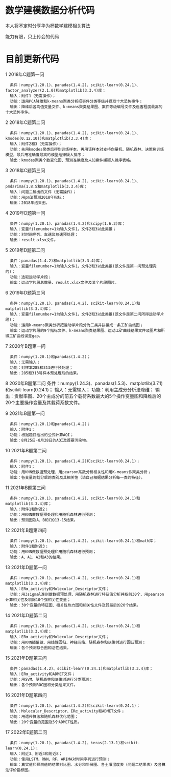 # 数学建模数据分析代码
本人将不定时分享华为杯数学建模相关算法

能力有限，只上传会的代码

# 目前更新代码
1 2018年C题第一问

      条件：numpy(1.20.1)、panadas(1.4.2)、scikit-learn(0.24.1)、factor_analyzer(2.1.0)和matplotlib(3.3.4)库；
      输入：附件1（无需操作）；
      功能：运用PCA降维和k-means聚类分析把事件分类等级并提取十大恐怖事件；
      输出：降维后各均值变量文件、k-means聚类结果图、案件等级编号文件及危害程度最高的十大恐怖事件。

2 2018年C题第二问

      条件：numpy(1.20.1)、panadas(1.4.2)、scikit-learn(0.24.1)、kmodes(0.12.10))和matplotlib(3.3.4)库；
      输入：附件2和3（无需操作）；
      功能：先用kmodes聚类后得到训练样本，再用该样本对支持向量机、随机森林、决策树训练模型，最后用准确度最高的模型给嫌疑人排序；
      输出：kmodes聚类个数变化图、预测准确度及未知案件嫌疑人排序表格。
      
3 2018年C题第三问

      条件：numpy(1.20.1)、panadas(1.4.2)、scikit-learn(0.24.1)、pmdarima(1.8.5和matplotlib(3.3.4)库；
      输入：问题二输出的文件（无需操作）；
      功能：用pm法预测2018年指标；
      输出：2018年结果图。
      
4 2019年D题第一问

      条件：numpy(1.20.1)、panadas(1.4.2)和scipy(1.6.2)库；
      输入：变量filenumber=1为输入文件1，文件2和3以此类推；
      功能：对时间序列、车速及怠速预处理；
      输出：result.xlsx文件。

5 2019年D题第二问

      条件：panadas(1.4.2)和matplotlib(3.3.4)库；
      输入：变量filenumber=1为输入文件1，文件2和3以此类推(该文件是第一问预处理完的)；
      功能：选取运动学片段；
      输出：运动学片段总数量、result.xlsx文件及某个片段图片。
      
6 2019年D题第三问

      条件：numpy(1.20.1)、panadas(1.4.2)、scikit-learn(0.24.1)和matplotlib(3.3.4)库；
      输入：变量filenumber=1为输入文件1，文件2和3以此类推(该文件是第二问所得运动学片段)；
      功能：运用k-means聚类分析把运动学片段分为三类并拼接成一条工矿曲线图；
      输出：运动学片段的9个指标文件、k-means聚类结果图、运动工矿曲线结果文件及图片和所得工矿曲线误差gap。

7 2020年B题第一问

      条件：numpy(1.20.1)和panadas(1.4.2)；
      输入：无需输入；
      功能：对样本285和313进行预处理；
      输出：285和313号样本预处理后的结果。

8 2020年B题第二问
      条件：numpy(1.24.3)、panadas(1.5.3)、matplotlib(3.7.1)和scikit-learn(0.24.1)；
      输入：无需输入；
      功能：利用主成分分析法降维；
      输出：贡献率图、20个主成分的前五个载荷系数最大的5个操作变量图和降维后的20个主要操作变量及其载荷系数文件。
      
9 2021年B题第一问

      条件：numpy(1.20.1)和panadas(1.4.2)；
      输入：附件1；
      功能：根据题目给出的公式计算AQI；
      输出：8月25日-8月28日的AQI及首要污染物。
      
10 2021年B题第二问

      条件：numpy(1.20.1)、panadas(1.4.2)和scikit-learn(0.24.1)；
      输入：附件1；
      功能：用KNN做数据预处理、用pearson系数分析相关性和用K-means作聚类分析；
      输出：各变量的划分后的类别及其相关性（请自己根据结果分析每一类的特征）。

11 2021年B题第三问

      条件：numpy(1.20.1)、panadas(1.4.2)、scikit-learn(0.24.1)和matplotlib(3.3.4)库；
      输入：附件1和附近2；
      功能：用KNN做数据预处理和用随机森林进行预测；
      输出：预测图及A、B和C的13-15结果。
 
12 2021年B题第四问

      条件：numpy(1.20.1)、panadas(1.4.2)、scikit-learn(0.24.1)和math库；
      输入：附件1和附近3；
      功能：用KNN做数据预处理和用随机森林进行预测；
      输出：A、A1、A2和A3的结果。

13 2021年D题第一问

      条件：numpy(1.20.1)、panadas(1.4.2)、scikit-learn(0.24.1)和matplotlib(3.3.4)库；
      输入：ERα_activity和Molecular_Descriptor文件；
      功能：用3sigmal准则做数据预处理、用随机森林进行特征值分析并取前30个、用pearson计算相关性及剔除10个强相关性变量；
      输出：30个变量的特征图、相关性热力图和相关性文件及其最后的20个结果。
      
14 2021年D题第二问

      条件：numpy(1.20.1)、panadas(1.4.2)、scikit-learn(0.24.1)和matplotlib(3.3.4)库；
      输入：ERα_activity和Molecular_Descriptor文件；
      功能：用KNN插值做、用线性回归、神经网络、随机森林和决策树进行回归预测；
      输出：各个预测拟合图和活性结果。
      
15 2021年D题第三问

      条件：panadas(1.4.2)、scikit-learn(0.24.1)和matplotlib(3.3.4)库；
      输入：ERα_activity和ADMET文件；
      功能：用SVM、随机森林和决策树进行分类预测；
      输出：各个预测ROC图和分类结果文件。
 
16 2021年D题第四问

      条件：numpy(1.20.1)、panadas(1.4.2)和scikit-learn(0.24.1)；
      输入：Molecular_Descriptor、ERα_activity和ADMET文件；
      功能：用遗传算法和随机森林优化范围；
      输出：20个变量的范围及5个ADMET性质。

17 2022年E题第二问

      条件：numpy(1.20.1)、panadas(1.4.2)、keras(2.13.1)和scikit-learn(0.24.1)；
      输入：附近3、附近4和附近8；
      功能：使用LSTM、RNN、RF、ARIMA对时间序列进行预测；
      输出：真实值和预测值的结果对比图、水分和年份图、各土壤湿度表（问题二结果表）及各算法评价指标图。
      
